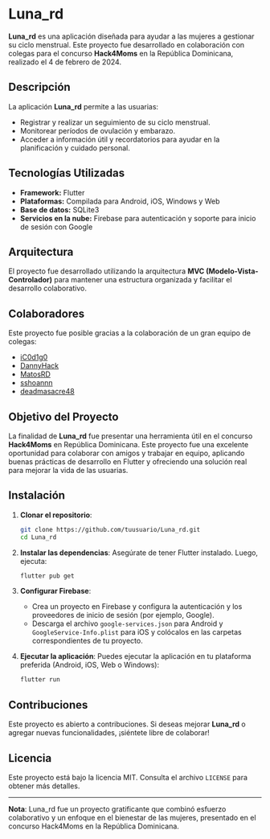 # Luna_rd

**Luna_rd** es una aplicación diseñada para ayudar a las mujeres a gestionar su ciclo menstrual. Este proyecto fue desarrollado en colaboración con colegas para el concurso **Hack4Moms** en la República Dominicana, realizado el 4 de febrero de 2024.

## Descripción

La aplicación **Luna_rd** permite a las usuarias:
- Registrar y realizar un seguimiento de su ciclo menstrual.
- Monitorear períodos de ovulación y embarazo.
- Acceder a información útil y recordatorios para ayudar en la planificación y cuidado personal.

## Tecnologías Utilizadas

- **Framework:** Flutter
- **Plataformas:** Compilada para Android, iOS, Windows y Web
- **Base de datos:** SQLite3
- **Servicios en la nube:** Firebase para autenticación y soporte para inicio de sesión con Google

## Arquitectura

El proyecto fue desarrollado utilizando la arquitectura **MVC (Modelo-Vista-Controlador)** para mantener una estructura organizada y facilitar el desarrollo colaborativo.

## Colaboradores

Este proyecto fue posible gracias a la colaboración de un gran equipo de colegas:
- [iC0d1g0](https://github.com/iC0d1g0)
- [DannyHack](https://avatars.githubusercontent.com/u/65183782?s=64&v=4)
- [MatosRD](https://github.com/MatosRD)
- [sshoannn](https://github.com/sshoannn)
- [deadmasacre48](https://github.com/deadmasacre48)

## Objetivo del Proyecto

La finalidad de **Luna_rd** fue presentar una herramienta útil en el concurso **Hack4Moms** en República Dominicana. Este proyecto fue una excelente oportunidad para colaborar con amigos y trabajar en equipo, aplicando buenas prácticas de desarrollo en Flutter y ofreciendo una solución real para mejorar la vida de las usuarias.

## Instalación

1. **Clonar el repositorio**:
   ```bash
   git clone https://github.com/tuusuario/Luna_rd.git
   cd Luna_rd
   ```

2. **Instalar las dependencias**:
   Asegúrate de tener Flutter instalado. Luego, ejecuta:
   ```bash
   flutter pub get
   ```

3. **Configurar Firebase**:
   - Crea un proyecto en Firebase y configura la autenticación y los proveedores de inicio de sesión (por ejemplo, Google).
   - Descarga el archivo `google-services.json` para Android y `GoogleService-Info.plist` para iOS y colócalos en las carpetas correspondientes de tu proyecto.

4. **Ejecutar la aplicación**:
   Puedes ejecutar la aplicación en tu plataforma preferida (Android, iOS, Web o Windows):
   ```bash
   flutter run
   ```

## Contribuciones

Este proyecto es abierto a contribuciones. Si deseas mejorar **Luna_rd** o agregar nuevas funcionalidades, ¡siéntete libre de colaborar!

## Licencia

Este proyecto está bajo la licencia MIT. Consulta el archivo `LICENSE` para obtener más detalles.

---

**Nota**: Luna_rd fue un proyecto gratificante que combinó esfuerzo colaborativo y un enfoque en el bienestar de las mujeres, presentado en el concurso Hack4Moms en la República Dominicana.
